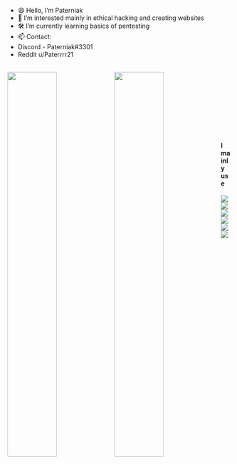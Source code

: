 - 😄 Hello, I’m Paterniak
- 🤔 I’m interested mainly in ethical hacking and creating websites
- 🛠 I’m currently learning basics of pentesting
- 📫 Contact:   
- Discord - Paterniak#3301 
- Reddit u/Paterrrr21 <br><br>


<img align="left" width="47%" src="https://github-readme-stats.vercel.app/api?username=Paterniak&show_icons=true&theme=dark">
<img align="left" width="47%" src="https://github-readme-stats.vercel.app/api/top-langs/?username=paterniak"><br><br><br><br><br><br><br><br>

<h4> I mainly use </h4>
<img align="left" src="https://img.shields.io/badge/Kali-268BEE?style=for-the-badge&logo=kalilinux&logoColor=white">
<img align="left" src="https://img.shields.io/badge/Windows-0078D6?style=for-the-badge&logo=windows&logoColor=white">
<img align="left" src="https://img.shields.io/badge/Debian-D70A53?style=for-the-badge&logo=debian&logoColor=white">
<img align="left" src="https://img.shields.io/badge/Android-3DDC84?style=for-the-badge&logo=android&logoColor=white">
<img align="left" src="https://img.shields.io/badge/Fedora-294172?style=for-the-badge&logo=fedora&logoColor=white">
<img align="left" src="https://img.shields.io/badge/Linux%20Mint-87CF3E?style=for-the-badge&logo=Linux%20Mint&logoColor=white">

<br><br><br><br><br><br><br>







